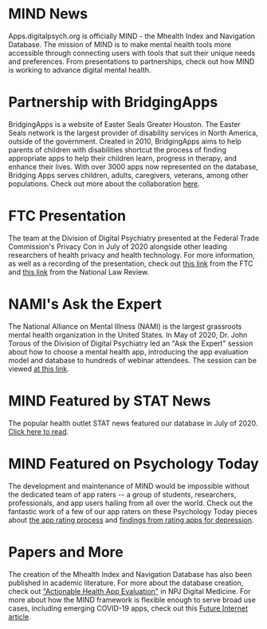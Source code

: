 # MIND News

Apps.digitalpsych.org is officially MIND - the Mhealth Index and Navigation Database. The mission of MIND is to make mental health tools more accessible through connecting users with tools that suit their unique needs and preferences. From presentations to partnerships, check out how MIND is working to advance digital mental health.

# Partnership with BridgingApps

BridgingApps is a website of Easter Seals Greater Houston. The Easter Seals network is the largest provider of disability services in North America, outside of the government. Created in 2010, BridgingApps aims to help parents of children with disabilities shortcut the process of finding appropriate apps to help their children learn, progress in therapy, and enhance their lives. With over 3000 apps now represented on the database, Bridging Apps serves children, adults, caregivers, veterans, among other populations. Check out more about the collaboration <a href="https://www.bridgingapps.org/2020/10/bridgingapps-collaborates-with-harvard-digital-psychiatry-team-to-highlight-new-tool-for-mental-health-apps/" target="_blank">here</a>.

# FTC Presentation

The team at the Division of Digital Psychiatry presented at the Federal Trade Commission's Privacy Con in July of 2020 alongside other leading researchers of health privacy and health technology. For more information, as well as a recording of the presentation, check out <a href="https://www.ftc.gov/news-events/events-calendar/privacycon-2020" target="_blank">this link</a> from the FTC and <a href="https://www.natlawreview.com/article/ftc-privacycon-2020-health-apps-area-ftc-focus-going-forward" target="_blank">this link</a> from the National Law Review.

# NAMI's Ask the Expert

The National Alliance on Mental Illness (NAMI) is the largest grassroots mental health organization in the United States. In May of 2020, Dr. John Torous of the Division of Digital Psychiatry led an "Ask the Expert" session about how to choose a mental health app, introducing the app evaluation model and database to hundreds of webinar attendees. The session can be viewed <a href="https://nami.org/Blogs/NAMI-s-Ask-the-Expert/2020/NAMI-s-Ask-the-Expert-Webinar-What-to-Know-Before-Using-a-Mental-Health-App" target="_blank">at this link</a>.

# MIND Featured by STAT News

The popular health outlet STAT news featured our database in July of 2020. <a href="https://www.statnews.com/2020/07/10/new-tool-sort-mental-health-app/" target="_blank">Click here to read</a>.

# MIND Featured on Psychology Today

The development and maintenance of MIND would be impossible without the dedicated team of app raters -- a group of students, researchers, professionals, and app users hailing from all over the world. Check out the fantastic work of a few of our app raters on these Psychology Today pieces about <a href="https://www.psychologytoday.com/us/blog/digital-mental-health/202007/connecting-teens-mental-health-tools" target="_blank"> the app rating process</a> and <a href="https://www.psychologytoday.com/us/blog/digital-mental-health/202009/digital-tools-depression" target="_blank"> findings from rating apps for depression</a>.

# Papers and More

The creation of the Mhealth Index and Navigation Database has also been published in academic literature. For more about the database creation, check out <a href="https://www.nature.com/articles/s41746-020-00312-4" target="_blank">"Actionable Health App Evaluation"</a> in NPJ Digital Medicine. For more about how the MIND framework is flexible enough to serve broad use cases, including emerging COVID-19 apps, check out this <a href="https://www.mdpi.com/1999-5903/12/9/153" target="_blank">Future Internet article</a>.

